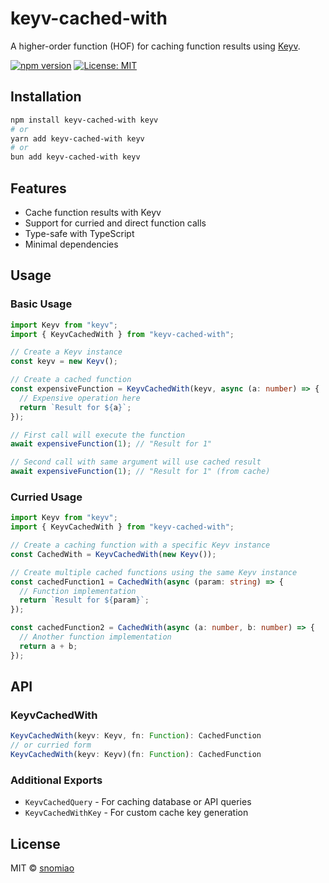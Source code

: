 # keyv-cached-with

A higher-order function (HOF) for caching function results using [Keyv](https://github.com/jaredwray/keyv).

[![npm version](https://badge.fury.io/js/keyv-cached-with.svg)](https://badge.fury.io/js/keyv-cached-with)
[![License: MIT](https://img.shields.io/badge/License-MIT-yellow.svg)](https://opensource.org/licenses/MIT)

## Installation

```bash
npm install keyv-cached-with keyv
# or
yarn add keyv-cached-with keyv
# or
bun add keyv-cached-with keyv
```

## Features

- Cache function results with Keyv
- Support for curried and direct function calls
- Type-safe with TypeScript
- Minimal dependencies

## Usage

### Basic Usage

```ts
import Keyv from "keyv";
import { KeyvCachedWith } from "keyv-cached-with";

// Create a Keyv instance
const keyv = new Keyv();

// Create a cached function
const expensiveFunction = KeyvCachedWith(keyv, async (a: number) => {
  // Expensive operation here
  return `Result for ${a}`;
});

// First call will execute the function
await expensiveFunction(1); // "Result for 1"

// Second call with same argument will use cached result
await expensiveFunction(1); // "Result for 1" (from cache)
```

### Curried Usage

```ts
import Keyv from "keyv";
import { KeyvCachedWith } from "keyv-cached-with";

// Create a caching function with a specific Keyv instance
const CachedWith = KeyvCachedWith(new Keyv());

// Create multiple cached functions using the same Keyv instance
const cachedFunction1 = CachedWith(async (param: string) => {
  // Function implementation
  return `Result for ${param}`;
});

const cachedFunction2 = CachedWith(async (a: number, b: number) => {
  // Another function implementation
  return a + b;
});
```

## API

### KeyvCachedWith

```ts
KeyvCachedWith(keyv: Keyv, fn: Function): CachedFunction
// or curried form
KeyvCachedWith(keyv: Keyv)(fn: Function): CachedFunction
```

### Additional Exports

- `KeyvCachedQuery` - For caching database or API queries
- `KeyvCachedWithKey` - For custom cache key generation

## License

MIT © [snomiao](https://github.com/snomiao)
